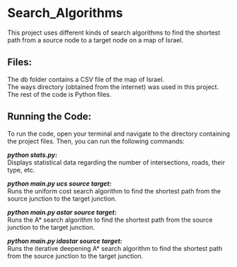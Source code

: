 # Search_Algorithms  
This project uses different kinds of search algorithms to find the shortest path from a source node to a target node on a map of Israel.  
  
## Files:  
The db folder contains a CSV file of the map of Israel.  
The ways directory (obtained from the internet) was used in this project.  
The rest of the code is Python files.  
  
## Running the Code:  
To run the code, open your terminal and navigate to the directory containing the project files. Then, you can run the following commands:  

***python stats.py:***  
Displays statistical data regarding the number of intersections, roads, their type, etc.  

***python main.py ucs source target:***  
Runs the uniform cost search algorithm to find the shortest path from the source junction to the target junction.  

***python main.py astar source target:***  
Runs the A* search algorithm to find the shortest path from the source junction to the target junction.  

***python main.py idastar source target:***  
Runs the iterative deepening A* search algorithm to find the shortest path from the source junction to the target junction.  
